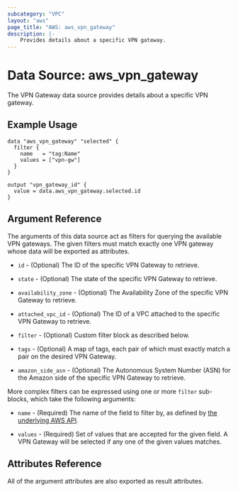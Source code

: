 ```yaml
---
subcategory: "VPC"
layout: "aws"
page_title: "AWS: aws_vpn_gateway"
description: |-
    Provides details about a specific VPN gateway.
---
```


# Data Source: aws_vpn_gateway

The VPN Gateway data source provides details about
a specific VPN gateway.

## Example Usage

```hcl
data "aws_vpn_gateway" "selected" {
  filter {
    name   = "tag:Name"
    values = ["vpn-gw"]
  }
}

output "vpn_gateway_id" {
  value = data.aws_vpn_gateway.selected.id
}
```

## Argument Reference

The arguments of this data source act as filters for querying the available VPN gateways.
The given filters must match exactly one VPN gateway whose data will be exported as attributes.

* `id` - (Optional) The ID of the specific VPN Gateway to retrieve.

* `state` - (Optional) The state of the specific VPN Gateway to retrieve.

* `availability_zone` - (Optional) The Availability Zone of the specific VPN Gateway to retrieve.

* `attached_vpc_id` - (Optional) The ID of a VPC attached to the specific VPN Gateway to retrieve.

* `filter` - (Optional) Custom filter block as described below.

* `tags` - (Optional) A map of tags, each pair of which must exactly match
  a pair on the desired VPN Gateway.

* `amazon_side_asn` - (Optional) The Autonomous System Number (ASN) for the Amazon side of the specific VPN Gateway to retrieve.

More complex filters can be expressed using one or more `filter` sub-blocks,
which take the following arguments:

* `name` - (Required) The name of the field to filter by, as defined by
  [the underlying AWS API](http://docs.aws.amazon.com/AWSEC2/latest/APIReference/API_DescribeVpnGateways.html).

* `values` - (Required) Set of values that are accepted for the given field.
  A VPN Gateway will be selected if any one of the given values matches.

## Attributes Reference

All of the argument attributes are also exported as result attributes.
